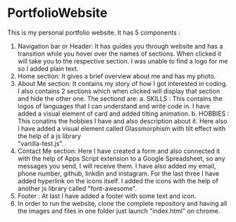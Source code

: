# PortfolioWebsite
This is my personal portfolio website. It has 5 components :
1. Navigation bar or Header: It has guides you through website and has a transition while you hover over the names of sections. When clicked it will take you to the respective section. I was unable to find a logo 
                             for me so I added plain text.
2. Home section: It gives a brief overview about me and has my photo.
3. About Me section: It contains my story of how I got interested in coding. I also contains 2 sections which when clicked will display that section and hide the other one. The sectiond are:
                      a. SKILLS : This contains the logos of languages that I can understand and write code in. I have added a visual element of card and added tilting animation.
                      b. HOBBIES : This conatins the hobbies I have and also description about it. Here also I have added a visual element called Glassmorphism with tilt effect with the help of a js library   
                                   "vanilla-test.js".
4. Contact Me section: Here I have created a form and also connected it with the help of Apps Script extension to a Google Spreadsheet, so any messages you send, I will receive them. I have also added my email, 
                       phone number, github, linkdin and instagram. For the last three I have added hyperlink on the icons itself. I added the icons with the help of another js library called "font-awesome".
5. Footer : At last I have added a footer with some text and icon.
6. In order to run the website, clone the complete repository and having all the images and files in one folder just launch "index.html" on chrome.
